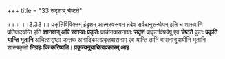 +++
title = "33 सदृशञ् चेष्टते"

+++
।।3.33।। प्रकृतिविविक्तम् ईदृशम् आत्मस्वरूपम् तदेव सर्वदानुसन्धेयम् इति च
शास्त्राणि प्रतिपादयन्ति इति **ज्ञानवान् अपि स्वस्याः प्रकृतेः**
प्राचीनवासनायाः **सदृशं** प्राकृतविषयेषु एव **चेष्टते** कुतः **प्रकृतिं
यान्ति** **भूतानि** अचित्संसृष्टा जन्तवः अनादिकालप्रवृत्तवासनाम् एव
यान्ति तानि वासनानुयायीनि भूतानि शास्त्रकृतो **निग्रहः किं
करिष्यति। प्रकृत्यनुयायित्वप्रकारम् आह**
